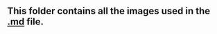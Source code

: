 ## This folder contains all the images used in the [.md](https://github.com/EdDataScienceEES/tutorial-nicolelikesharks/blob/master/index.md) file. 
